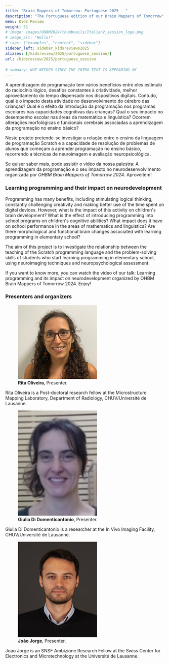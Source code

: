 ```yaml
---
title: "Brain Mappers of Tomorrow: Portuguese 2025 - "
description: "The Portuguese edition of our Brain Mappers of Tomorrow"
menu: Kids Review
weight: 51
# image: images/OHBM2024/thumbnails/Italian2_session_logo.png
# image_alt: "Hello!"
# tags: ["examples", "content", "sidebar"]
sidebar_left: sidebar_kidsreviews2025
aliases: [/kidsreview/2025/portuguese_session/]
url: /kidsreview/2025/portuguese_session

# summary: NOT NEEDED SINCE THE INTRO TEXT IS APPEARING OK
---
```



A aprendizagem de programação tem vários benefícios entre eles estímulo do raciocínio lógico, desafios constantes à criatividade, melhor aproveitamento do tempo dispensado nos dispositivos digitais. Contudo, qual é o impacto desta atividade no desenvolvimento do cérebro das crianças? Qual é o efeito da introdução da programação nos programas escolares nas capacidades cognitivas das crianças? Qual o seu impacto no desempenho escolar nas áreas da matemática e linguística? Ocorrem alterações morfológicas e funcionais cerebrais associadas a aprendizagem da programação no ensino básico?

Neste projeto pretende-se investigar a relação entre o ensino da linguagem de programação Scratch e a capacidade de resolução de problemas de alunos que começam a aprender programação no ensino básico, recorrendo a técnicas de neuroimagem e avaliação neuropsicológica.

Se quiser saber mais, pode assistir o vídeo da nossa palestra: A aprendizagem da programação e o seu impacto no neurodesenvolvimento organizada por *OHBM Brain Mappers of Tomorrow 2024*. Aproveitem!

### Learning programming and their impact on neurodevelopment

Programming has many benefits, including stimulating logical thinking, constantly challenging creativity and making better use of the time spent on digital devices. However, what is the impact of this activity on children's brain development? What is the effect of introducing programming into school programs on children's cognitive abilities? What impact does it have on school performance in the areas of mathematics and linguistics? Are there morphological and functional brain changes associated with learning programming in elementary school?

The aim of this project is to investigate the relationship between the teaching of the Scratch programming language and the problem-solving skills of students who start learning programming in elementary school, using neuroimaging techniques and neuropsychological assessment.

If you want to know more, you can watch the video of our talk: Learning programming and its impact on neurodevelopment organized by OHBM Brain Mappers of Tomorrow 2024. Enjoy!


<!-- **[Registration is closed](https://docs.google.com/forms/d/e/1FAIpQLScSGwVp4u_BmJPfdx6EiwFffblTmG53RnQpQwb4B3_sg4XZYA/viewform?usp=sf_link)** -->

### Presenters and organizers

<div class="content-gallery">
  <figure>
    <img src="ProfilePicture1-edited-1Rita.jpg" alt="Rita Oliveira" width="250">
    <figcaption><b>Rita Oliveira</b>, Presenter.</figcaption>
  </figure>
</div>

Rita Oliveira is a Post-doctoral research fellow at the Microstructure Mapping Laboratory, Department of Radiology, CHUV/Université de Lausanne. 


<div class="content-gallery">
  <figure>
    <img src="giulia.jpg" alt="Giulia Di Domenticantonio" width="250">
    <figcaption><b>Giulia Di Domenticantonio</b>, Presenter.</figcaption>
  </figure>
</div>

Giulia Di Domenticantonio is a researcher at the  In Vivo Imaging Facility, CHUV/Université de Lausanne.

<div class="content-gallery">
  <figure>
    <img src="JoaoJorge.jpg" alt="Joāo Jorge, Moderator" width="250">
    <figcaption><b>Joāo Jorge</b>, Presenter.</figcaption>
  </figure>
</div>

Joāo Jorge is an SNSF Ambizione Research Fellow at the Swiss Center for Electronics and Microtechnology at the Université de Lausanne.


<!-- ### Official Trailer

#### English subtitles
{{< youtube id="h02EFmRmLDY" >}}

#### Italian subtitles
{{< youtube id="JeIQBXy5dLs" >}} -->

<!-- ### The presentation

{{< gallery class="content-gallery" >}} 
    <figure> 
            <img style="margin: 0.1em 0.1em 0.1em 0.1em" src="/images/OHBM2023/kidsreview_2023/italian_isotta/Fv2DzoNWAAMK9ww.jpg" alt="Photo from the presentation" height="350">
            <img style="margin: 0.1em 0.1em 0.1em 0.1em" src="/images/OHBM2023/kidsreview_2023/italian_isotta/Fv2DzpJXgAARCZX.jpg" alt="Photo from the presentation" width="350">
            <img style="margin: 0.1em 0.1em 0.1em 0.1em" src="/images/OHBM2023/kidsreview_2023/italian_isotta/Fv2DzngWcAMD0Ot.jpg" alt="Photo from the presentation" width="350">
            <img style="margin: 0.1em 0.1em 0.1em 0.1em" src="/images/OHBM2023/kidsreview_2023/italian_isotta/Fv2DznfXsAERTCS.jpg" alt="Photo from the presentation" width="350">
            <img style="margin: 0.1em 0.1em 0.1em 0.1em" src="/images/OHBM2023/kidsreview_2023/italian_isotta/Fv2ENXsWIAEV1Ex.jpg" alt="Photo from the presentation" width="350">
        <figcaption>
            <b>Pictures from the presentation.</b>
        </figcaption>
    </figure>
{{< /gallery >}}

From [Irene Balboni](https://twitter.com/irene_balboni/status/1656627725308657664?s=20). -->
